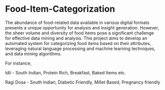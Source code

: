 # Food-Item-Categorization

The abundance of food-related data available in various digital formats presents a unique opportunity for analysis and insight generation. However, the sheer volume and diversity of food items pose a significant challenge for effective data mining and analysis. This project aims to develop an automated system for categorizing food items based on their attributes, leveraging natural language processing and machine learning techniques, and data mining algorithms.

For instance,

Idli - South Indian, Protein Rich, Breakfast, Baked Items etc.

Ragi Dosa - South Indian, Diabetic Friendly, Millet Based, Pregnancy friendly
